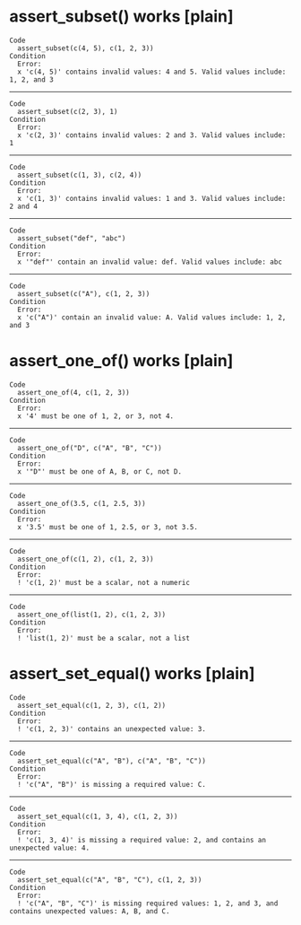 # assert_subset() works [plain]

    Code
      assert_subset(c(4, 5), c(1, 2, 3))
    Condition
      Error:
      x 'c(4, 5)' contains invalid values: 4 and 5. Valid values include: 1, 2, and 3

---

    Code
      assert_subset(c(2, 3), 1)
    Condition
      Error:
      x 'c(2, 3)' contains invalid values: 2 and 3. Valid values include: 1

---

    Code
      assert_subset(c(1, 3), c(2, 4))
    Condition
      Error:
      x 'c(1, 3)' contains invalid values: 1 and 3. Valid values include: 2 and 4

---

    Code
      assert_subset("def", "abc")
    Condition
      Error:
      x '"def"' contain an invalid value: def. Valid values include: abc

---

    Code
      assert_subset(c("A"), c(1, 2, 3))
    Condition
      Error:
      x 'c("A")' contain an invalid value: A. Valid values include: 1, 2, and 3

# assert_one_of() works [plain]

    Code
      assert_one_of(4, c(1, 2, 3))
    Condition
      Error:
      x '4' must be one of 1, 2, or 3, not 4.

---

    Code
      assert_one_of("D", c("A", "B", "C"))
    Condition
      Error:
      x '"D"' must be one of A, B, or C, not D.

---

    Code
      assert_one_of(3.5, c(1, 2.5, 3))
    Condition
      Error:
      x '3.5' must be one of 1, 2.5, or 3, not 3.5.

---

    Code
      assert_one_of(c(1, 2), c(1, 2, 3))
    Condition
      Error:
      ! 'c(1, 2)' must be a scalar, not a numeric

---

    Code
      assert_one_of(list(1, 2), c(1, 2, 3))
    Condition
      Error:
      ! 'list(1, 2)' must be a scalar, not a list

# assert_set_equal() works [plain]

    Code
      assert_set_equal(c(1, 2, 3), c(1, 2))
    Condition
      Error:
      ! 'c(1, 2, 3)' contains an unexpected value: 3.

---

    Code
      assert_set_equal(c("A", "B"), c("A", "B", "C"))
    Condition
      Error:
      ! 'c("A", "B")' is missing a required value: C.

---

    Code
      assert_set_equal(c(1, 3, 4), c(1, 2, 3))
    Condition
      Error:
      ! 'c(1, 3, 4)' is missing a required value: 2, and contains an unexpected value: 4.

---

    Code
      assert_set_equal(c("A", "B", "C"), c(1, 2, 3))
    Condition
      Error:
      ! 'c("A", "B", "C")' is missing required values: 1, 2, and 3, and contains unexpected values: A, B, and C.

